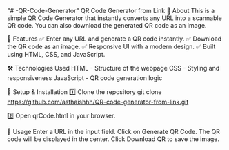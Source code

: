 "# -QR-Code-Generator" 
QR Code Generator from Link 
📖 About This is a simple QR Code Generator that instantly converts any URL into a scannable QR code. You can also download the generated QR code as an image.

🎯 Features
 ✅ Enter any URL and generate a QR code instantly.
 ✅ Download the QR code as an image.
 ✅ Responsive UI with a modern design.
 ✅ Built using HTML, CSS, and JavaScript.



🛠 Technologies Used
 HTML - Structure of the webpage 
CSS - Styling and responsiveness 
JavaScript - QR code generation logic 

📂 Setup & Installation 
1️⃣ Clone the repository
git clone https://github.com/asthaishhh/QR-code-generator-from-link.git 

2️⃣ Open qrCode.html in your browser.

🚀 Usage 
Enter a URL in the input field. 
Click on Generate QR Code. 
The QR code will be displayed in the center.
 Click Download QR to save the image. 

